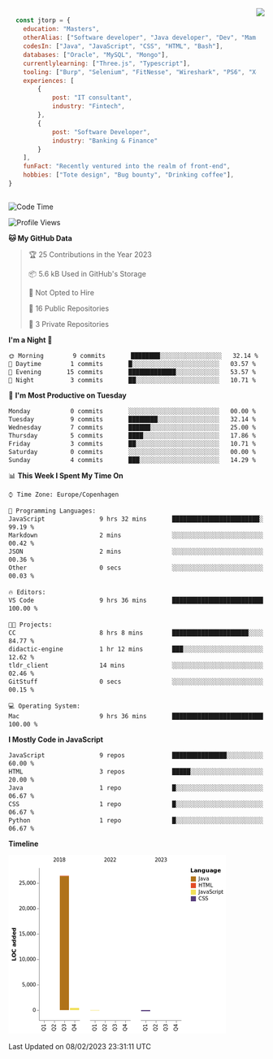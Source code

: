 <p> 
  <img align="right" 
       src="https://media2.giphy.com/media/fAcQ7d1Hnx2XlY6SMe/giphy.webp?cid=ecf05e47a4ikrxauquru0phzjxe4e6rygk4czor1asyzea80&rid=giphy.webp&ct=s" height="150" > 
  </p>
<div align="left">
  
## 
  
```js
  const jtorp = {
    education: "Masters",
    otherAlias: ["Software developer", "Java developer", "Dev", "Mama"],
    codesIn: ["Java", "JavaScript", "CSS", "HTML", "Bash"],
    databases: ["Oracle", "MySQL", "Mongo"],
    currentlylearning: ["Three.js", "Typescript"],
    tooling: ["Burp", "Selenium", "FitNesse", "Wireshark", "PS6", "Xd", "Figma"],
    experiences: [
        {
            post: "IT consultant",
            industry: "Fintech",
        },
        {
            post: "Software Developer",
            industry: "Banking & Finance"
        }
    ],
    funFact: "Recently ventured into the realm of front-end",
    hobbies: ["Tote design", "Bug bounty", "Drinking coffee"],
}
```

##


 <!--START_SECTION:waka-->
![Code Time](http://img.shields.io/badge/Code%20Time-487%20hrs%2054%20mins-blue)

![Profile Views](http://img.shields.io/badge/Profile%20Views-105-blue)

**🐱 My GitHub Data** 

> 🏆 25 Contributions in the Year 2023
 > 
> 📦 5.6 kB Used in GitHub's Storage 
 > 
> 🚫 Not Opted to Hire
 > 
> 📜 16 Public Repositories 
 > 
> 🔑 3 Private Repositories  
 > 
**I'm a Night 🦉** 

```text
🌞 Morning        9 commits       ████████░░░░░░░░░░░░░░░░░   32.14 % 
🌆 Daytime        1 commits       █░░░░░░░░░░░░░░░░░░░░░░░░   03.57 % 
🌃 Evening       15 commits       █████████████░░░░░░░░░░░░   53.57 % 
🌙 Night          3 commits       ██░░░░░░░░░░░░░░░░░░░░░░░   10.71 % 

```
📅 **I'm Most Productive on Tuesday** 

```text
Monday           0 commits       ░░░░░░░░░░░░░░░░░░░░░░░░░   00.00 % 
Tuesday          9 commits       ████████░░░░░░░░░░░░░░░░░   32.14 % 
Wednesday        7 commits       ██████░░░░░░░░░░░░░░░░░░░   25.00 % 
Thursday         5 commits       ████░░░░░░░░░░░░░░░░░░░░░   17.86 % 
Friday           3 commits       ██░░░░░░░░░░░░░░░░░░░░░░░   10.71 % 
Saturday         0 commits       ░░░░░░░░░░░░░░░░░░░░░░░░░   00.00 % 
Sunday           4 commits       ███░░░░░░░░░░░░░░░░░░░░░░   14.29 % 

```


📊 **This Week I Spent My Time On** 

```text
⌚︎ Time Zone: Europe/Copenhagen

💬 Programming Languages: 
JavaScript               9 hrs 32 mins       ████████████████████████░   99.19 % 
Markdown                 2 mins              ░░░░░░░░░░░░░░░░░░░░░░░░░   00.42 % 
JSON                     2 mins              ░░░░░░░░░░░░░░░░░░░░░░░░░   00.36 % 
Other                    0 secs              ░░░░░░░░░░░░░░░░░░░░░░░░░   00.03 % 

🔥 Editors: 
VS Code                  9 hrs 36 mins       █████████████████████████   100.00 % 

🐱‍💻 Projects: 
CC                       8 hrs 8 mins        █████████████████████░░░░   84.77 % 
didactic-engine          1 hr 12 mins        ███░░░░░░░░░░░░░░░░░░░░░░   12.62 % 
tldr_client              14 mins             ░░░░░░░░░░░░░░░░░░░░░░░░░   02.46 % 
GitStuff                 0 secs              ░░░░░░░░░░░░░░░░░░░░░░░░░   00.15 % 

💻 Operating System: 
Mac                      9 hrs 36 mins       █████████████████████████   100.00 % 

```

**I Mostly Code in JavaScript** 

```text
JavaScript               9 repos             ███████████████░░░░░░░░░░   60.00 % 
HTML                     3 repos             █████░░░░░░░░░░░░░░░░░░░░   20.00 % 
Java                     1 repo              █░░░░░░░░░░░░░░░░░░░░░░░░   06.67 % 
CSS                      1 repo              █░░░░░░░░░░░░░░░░░░░░░░░░   06.67 % 
Python                   1 repo              █░░░░░░░░░░░░░░░░░░░░░░░░   06.67 % 

```


**Timeline**

![Chart not found](https://raw.githubusercontent.com/jtorp/jtorp/main/charts/bar_graph.png) 


 Last Updated on 08/02/2023 23:31:11 UTC
<!--END_SECTION:waka-->
